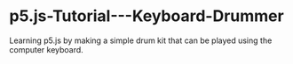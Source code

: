 # p5.js-Tutorial---Keyboard-Drummer
Learning p5.js by making a simple drum kit that can be played using the computer keyboard.
